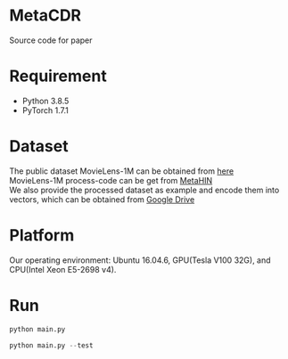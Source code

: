 # MetaCDR
Source code for paper

# Requirement

- Python 3.8.5
- PyTorch 1.7.1

# Dataset

The public dataset MovieLens-1M can be obtained from [here](https://files.grouplens.org/datasets/movielens/ml-1m.zip)  
MovieLens-1M process-code can be get from [MetaHIN](https://github.com/rootlu/MetaHIN)  
We also provide the processed dataset as example and encode them into vectors, which can be obtained from [Google Drive](https://drive.google.com/drive/folders/1V85XUpGFmnDkVoivBHg1n90WUmjEyUEo?usp=sharing)

# Platform

Our operating environment: Ubuntu 16.04.6, GPU(Tesla V100 32G), and CPU(Intel Xeon E5-2698 v4).

# Run

```python
python main.py
```
```python
python main.py --test
```
